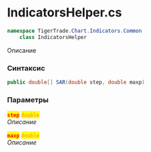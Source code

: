 
# IndicatorsHelper.cs
```csharp
namespace TigerTrade.Chart.Indicators.Common  
    class IndicatorsHelper
```

Описание

### Синтаксис
```csharp
public double[] SAR(double step, double maxp)
```

### Параметры  
<mark style="color:red;">**`step`**</mark> <mark style="color:coral;">`double`</mark>  
 *Описание*  
  
<mark style="color:red;">**`maxp`**</mark> <mark style="color:coral;">`double`</mark>  
 *Описание*  
  

                    
                    